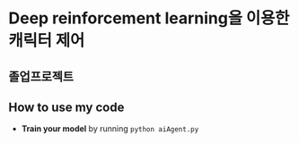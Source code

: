 # Deep reinforcement learning을 이용한 캐릭터 제어
## 졸업프로젝트

## How to use my code
* **Train your model** by running `python aiAgent.py`


